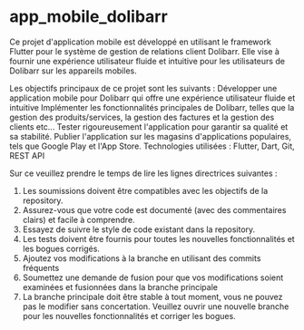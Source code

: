 # app_mobile_dolibarr
Ce projet d'application mobile est développé en utilisant le framework Flutter pour le système de gestion de relations client Dolibarr. Elle vise à fournir une expérience utilisateur fluide et intuitive pour les utilisateurs de Dolibarr sur les appareils mobiles.

Les objectifs principaux de ce projet sont les suivants : Développer une application mobile pour Dolibarr qui offre une expérience utilisateur fluide et intuitive 
Implémenter les fonctionnalités principales de Dolibarr, telles que la gestion des produits/services, la gestion des factures et la gestion des clients etc... 
Tester rigoureusement l'application pour garantir sa qualité et sa stabilité. Publier l'application sur les magasins d'applications populaires, tels que Google Play et l'App Store. Technologies utilisées : Flutter, Dart, Git, REST API

Sur ce veuillez prendre le temps de lire les lignes directrices suivantes :

1. Les soumissions doivent être compatibles avec les objectifs de la repository. 
2. Assurez-vous que votre code est documenté (avec des commentaires clairs) et facile à comprendre. 
3. Essayez de suivre le style de code existant dans la repository. 
4. Les tests doivent être fournis pour toutes les nouvelles fonctionnalités et les bogues corrigés. 
5. Ajoutez vos modifications à la branche en utilisant des commits fréquents
6. Soumettez une demande de fusion pour que vos modifications soient examinées et fusionnées dans la branche principale
5. La branche principale doit être stable à tout moment, vous ne pouvez pas le modifier sans concertation. Veuillez ouvrir une nouvelle branche pour les nouvelles fonctionnalités et corriger les bogues. 
